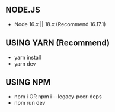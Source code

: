 ## NODE.JS

- Node 16.x || 18.x (Recommend 16.17.1)

## USING YARN (Recommend)

- yarn install
- yarn dev

## USING NPM

- npm i OR npm i --legacy-peer-deps
- npm run dev
